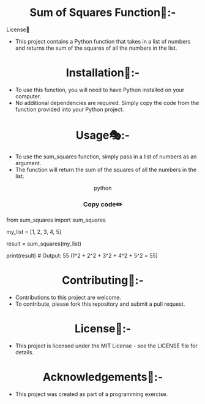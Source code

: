 

<h1 align="center">Sum of Squares Function🧾:-</h1>

License📙

- This project contains a Python function that takes in a list of numbers and returns the sum of the squares of all the numbers in the list.

<h1 align="center">Installation🔧:-</h1>

- To use this function, you will need to have Python installed on your computer.
- No additional dependencies are required. Simply copy the code from the function provided into your Python project.

<h1 align="center">Usage🎭:-</h1>

- To use the sum_squares function, simply pass in a list of numbers as an argument. 
- The function will return the sum of the squares of all the numbers in the list.

<p align="center"> python</p>


<h3 align=" center" >Copy code✏️</h3>

from sum_squares import sum_squares

my_list = [1, 2, 3, 4, 5]

result = sum_squares(my_list)

print(result)  # Output: 55 (1^2 + 2^2 + 3^2 + 4^2 + 5^2 = 55)

<h1 align="center">Contributing👫:-</h1>

- Contributions to this project are welcome.
-  To contribute, please fork this repository and submit a pull request.

<h1 align="center">License📙:-</h1>

- This project is licensed under the MIT License - see the LICENSE file for details.

<h1 align="center">Acknowledgements📱:-</h1>

- This project was created as part of a programming exercise.
